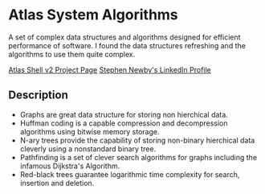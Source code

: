 # Atlas System Algorithms

A set of complex data structures and algorithms designed for efficient performance of software. I found the data structures refreshing and the algorithms to use them quite complex.

[Atlas Shell v2 Project Page](https://github.com/TheSnewby/atlas-shell_v2)
[Stephen Newby's LinkedIn Profile](https://www.linkedin.com/in/stephenjnewby/)

## Description

* Graphs are great data structure for storing non hierchical data.
* Huffman coding is a capable compression and decompression algorithms using bitwise memory storage.
* N-ary trees provide the capability of storing non-binary hierchical data cleverly using a nonstandard binary tree.
* Pathfinding is a set of clever search algorithms for graphs including the infamous Dijkstra's Algorithm.
* Red-black trees guarantee logarithmic time complexity for search, insertion and deletion.
